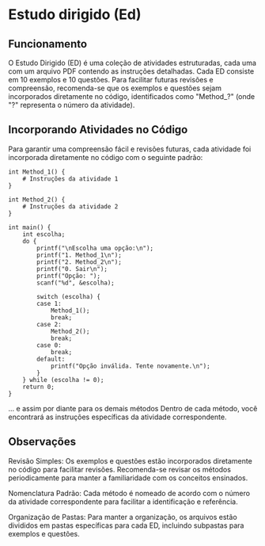 # Estudo dirigido (Ed)

## Funcionamento
O Estudo Dirigido (ED) é uma coleção de atividades estruturadas, cada uma com um arquivo PDF contendo as instruções detalhadas. Cada ED consiste em 10 exemplos e 10 questões. Para facilitar futuras revisões e compreensão, recomenda-se que os exemplos e questões sejam incorporados diretamente no código, identificados como "Method_?" (onde "?" representa o número da atividade).

## Incorporando Atividades no Código
Para garantir uma compreensão fácil e revisões futuras, cada atividade foi incorporada diretamente no código com o seguinte padrão:

```
int Method_1() {
    # Instruções da atividade 1
}

int Method_2() {
    # Instruções da atividade 2
}

int main() {
    int escolha;
    do {
        printf("\nEscolha uma opção:\n");
        printf("1. Method_1\n");
        printf("2. Method_2\n");
        printf("0. Sair\n");
        printf("Opção: ");
        scanf("%d", &escolha);

        switch (escolha) {
        case 1:
            Method_1();
            break;
        case 2:
            Method_2();
            break;
        case 0:
            break;
        default:
            printf("Opção inválida. Tente novamente.\n");
        }
    } while (escolha != 0);
    return 0;
}
```

 ... e assim por diante para os demais métodos
Dentro de cada método, você encontrará as instruções específicas da atividade correspondente.

## Observações
Revisão Simples: Os exemplos e questões estão incorporados diretamente no código para facilitar revisões. Recomenda-se revisar os métodos periodicamente para manter a familiaridade com os conceitos ensinados.

Nomenclatura Padrão: Cada método é nomeado de acordo com o número da atividade correspondente para facilitar a identificação e referência.

Organização de Pastas: Para manter a organização, os arquivos estão divididos em pastas específicas para cada ED, incluindo subpastas para exemplos e questões.
